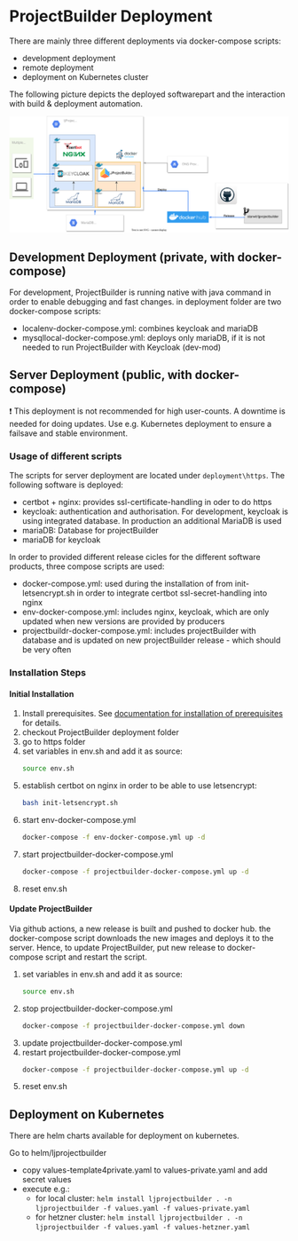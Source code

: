 # ProjectBuilder Deployment

There are mainly three different deployments via docker-compose scripts:
* development deployment
* remote deployment
* deployment on Kubernetes cluster

The following picture depicts the deployed softwarepart and the interaction with build & deployment automation.

![Overall picture](diagrams/deployment-current.drawio.svg)

## Development Deployment (private, with docker-compose)

For development, ProjectBuilder is running native with java command in order to enable debugging and fast changes. in deployment folder are two docker-compose scripts:
* localenv-docker-compose.yml: combines keycloak and mariaDB
* mysqllocal-docker-compose.yml: deploys only mariaDB, if it is not needed to run ProjectBuilder with Keycloak (dev-mod)

## Server Deployment (public, with docker-compose)

:heavy_exclamation_mark: This deployment is not recommended for high user-counts. A downtime is needed for doing updates. Use e.g. Kubernetes deployment to ensure a failsave and stable environment.

### Usage of different scripts

The scripts for server deployment are located under `deployment\https`. The following software is deployed:

* certbot + nginx: provides ssl-certificate-handling in oder to do https
* keycloak: authentication and authorisation. For development, keycloak is using integrated database. In production an additional MariaDB is used
* mariaDB: Database for projectBuilder
* mariaDB for keycloak

In order to provided different release cicles for the different software products, three compose scripts are used:

* docker-compose.yml: used during the installation of from init-letsencrypt.sh in order to integrate certbot ssl-secret-handling into nginx
* env-docker-compose.yml: includes nginx, keycloak, which are only updated when new versions are provided by producers
* projectbuildr-docker-compose.yml: includes projectBuilder with database and is updated on new projectBuilder release - which should be very often

### Installation Steps

#### Initial Installation

1) Install prerequisites. See [documentation for installation of prerequisites](installation/prerequisites-installation.md) for details.
2) checkout ProjectBuilder deployment folder
3) go to https folder
4) set variables in env.sh and add it as source:
    ```bash
    source env.sh
    ```
5) establish certbot on nginx in order to be able to use letsencrypt:
    ```bash
    bash init-letsencrypt.sh
    ```
6) start env-docker-compose.yml
    ```bash
    docker-compose -f env-docker-compose.yml up -d
    ```
7) start projectbuilder-docker-compose.yml
    ```bash
    docker-compose -f projectbuilder-docker-compose.yml up -d
    ```
8) reset env.sh

#### Update ProjectBuilder

Via github actions, a new release is built and pushed to docker hub. the docker-compose script downloads the new images and deploys it to the server. Hence, to update ProjectBuilder, put new release to docker-compose script and restart the script.

1) set variables in env.sh and add it as source:
    ```bash
    source env.sh
    ```
2) stop projectbuilder-docker-compose.yml
    ```bash
    docker-compose -f projectbuilder-docker-compose.yml down
    ```
3) update projectbuilder-docker-compose.yml
4) restart projectbuilder-docker-compose.yml
    ```bash
    docker-compose -f projectbuilder-docker-compose.yml up -d
    ```
5) reset env.sh

## Deployment on Kubernetes

There are helm charts available for deployment on kubernetes.

Go to helm/ljprojectbuilder
- copy values-template4private.yaml to values-private.yaml and add secret values
- execute e.g.:
  - for local cluster: `helm install ljprojectbuilder . -n ljprojectbuilder -f values.yaml -f values-private.yaml`
  - for hetzner cluster: `helm install ljprojectbuilder . -n ljprojectbuilder -f values.yaml -f values-hetzner.yaml`
